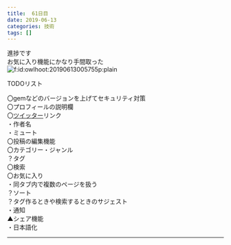 ```yaml
---
title:  61日目
date: 2019-06-13
categories: 技術
tags: []
---
```

<p>進捗です<br />
お気に入り機能にかなり手間取った<br />
<span itemscope itemtype="http://schema.org/Photograph"><img src="https://cdn-ak.f.st-hatena.com/images/fotolife/o/owlhoot/20190613/20190613005755.png" alt="f:id:owlhoot:20190613005755p:plain" title="f:id:owlhoot:20190613005755p:plain" class="hatena-fotolife" itemprop="image"></span></p><p>TODOリスト</p><p>〇gemなどのバージョンを上げてセキュリティ対策<br />
〇プロフィールの説明欄<br />
〇<a class="keyword" href="http://d.hatena.ne.jp/keyword/%A5%C4%A5%A4%A5%C3%A5%BF%A1%BC">ツイッター</a>リンク<br />
・作者名<br />
・ミュート<br />
〇投稿の編集機能<br />
〇カテゴリー・ジャンル<br />
？タグ<br />
〇検索<br />
〇お気に入り<br />
・同タブ内で複数のページを扱う<br />
？ソート<br />
？タグ作るときや検索するときのサジェスト<br />
・通知<br />
▲シェア機能<br />
・日本語化</p>

-----
